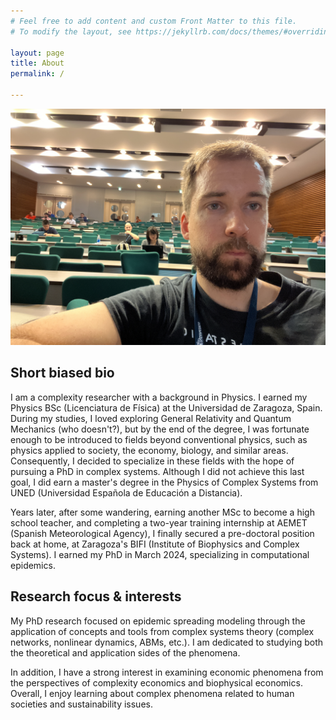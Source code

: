 ```yaml
---
# Feel free to add content and custom Front Matter to this file.
# To modify the layout, see https://jekyllrb.com/docs/themes/#overriding-theme-defaults

layout: page
title: About
permalink: /

---
```


![Profile Picture](profilephoto.jpg)

## Short biased bio
I am a complexity researcher with a background in Physics. I earned my Physics BSc (Licenciatura de Física) at the Universidad de Zaragoza, Spain. During my studies, I loved exploring General Relativity and Quantum Mechanics (who doesn't?), but by the end of the degree, I was fortunate enough to be introduced to fields beyond conventional physics, such as physics applied to society, the economy, biology, and similar areas. Consequently, I decided to specialize in these fields with the hope of pursuing a PhD in complex systems. Although I did not achieve this last goal, I did earn a master's degree in the Physics of Complex Systems from UNED (Universidad Española de Educación a Distancia).

Years later, after some wandering, earning another MSc to become a high school teacher, and completing a two-year training internship at AEMET (Spanish Meteorological Agency), I finally secured a pre-doctoral position back at home, at Zaragoza's BIFI (Institute of Biophysics and Complex Systems). I earned my PhD in March 2024, specializing in computational epidemics.

## Research focus & interests
My PhD research focused on epidemic spreading modeling through the application of concepts and tools from complex systems theory (complex networks, nonlinear dynamics, ABMs, etc.). I am dedicated to studying both the theoretical and application sides of the phenomena.

In addition, I have a strong interest in examining economic phenomena from the perspectives of complexity economics and biophysical economics. Overall, I enjoy learning about complex phenomena related to human societies and sustainability issues.
